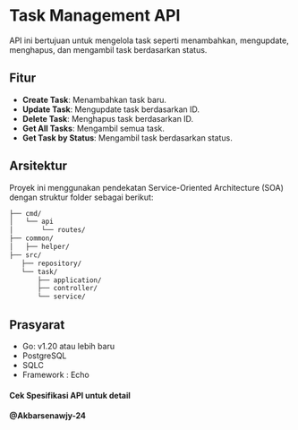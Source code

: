 # Task Management API

API ini bertujuan untuk mengelola task seperti menambahkan, mengupdate, menghapus, dan mengambil task berdasarkan status.

## Fitur

- **Create Task**: Menambahkan task baru.
- **Update Task**: Mengupdate task berdasarkan ID.
- **Delete Task**: Menghapus task berdasarkan ID.
- **Get All Tasks**: Mengambil semua task.
- **Get Task by Status**: Mengambil task berdasarkan status.

## Arsitektur

Proyek ini menggunakan pendekatan Service-Oriented Architecture (SOA) dengan struktur folder sebagai berikut:

```bash
├── cmd/
│   └── api
│       └── routes/
├── common/
│   ├── helper/
├── src/
   ├── repository/
   └── task/
       ├── application/
       ├── controller/
       └── service/
```
## Prasyarat
- Go: v1.20 atau lebih baru
- PostgreSQL
- SQLC
- Framework : Echo

#### Cek Spesifikasi API untuk detail
#### @Akbarsenawjy-24